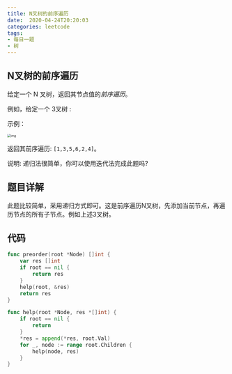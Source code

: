 ```yaml
---
title: N叉树的前序遍历
date:  2020-04-24T20:20:03
categories: leetcode
tags:
- 每日一题
- 树 
---
```


## N叉树的前序遍历

给定一个 N 叉树，返回其节点值的*前序遍历*。

例如，给定一个 3叉树 :

示例：

<img src="https://assets.leetcode-cn.com/aliyun-lc-upload/uploads/2018/10/12/narytreeexample.png" alt="img" style="zoom:50%;" />

返回其前序遍历: `[1,3,5,6,2,4]`。

说明: 递归法很简单，你可以使用迭代法完成此题吗?

## 题目详解

此题比较简单，采用递归方式即可。这是前序遍历N叉树，先添加当前节点，再遍历节点的所有子节点。例如上述3叉树。

## 代码

```go
func preorder(root *Node) []int {
	var res []int
	if root == nil {
		return res
	}
	help(root, &res)
	return res
}

func help(root *Node, res *[]int) {
	if root == nil {
		return
	}
	*res = append(*res, root.Val)
	for _, node := range root.Children {
		help(node, res)
	}
}
```
